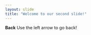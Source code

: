 ```yaml
---
layout: slide
title: "Welcome to our second slide!"
---
```

**Back**
Use the left arrow to go back!
